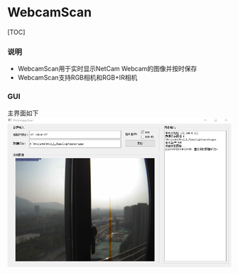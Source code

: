 # WebcamScan

[TOC]

### 说明

- WebcamScan用于实时显示NetCam Webcam的图像并按时保存
- WebcamScan支持RGB相机和RGB+IR相机

### GUI
主界面如下
![GUI](/resources/GUI.png)